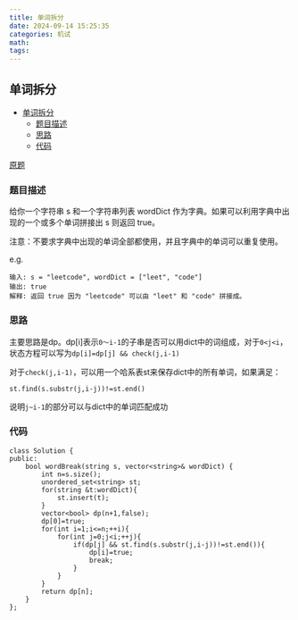 ```yaml
---
title: 单词拆分
date: 2024-09-14 15:25:35
categories: 机试
math:
tags:
---
```

## 单词拆分

<!-- TOC -->

- [单词拆分](#单词拆分)
    - [题目描述](#题目描述)
    - [思路](#思路)
    - [代码](#代码)

<!-- /TOC -->
[原题](https://leetcode.cn/problems/word-break/description/)
### 题目描述
给你一个字符串 s 和一个字符串列表 wordDict 作为字典。如果可以利用字典中出现的一个或多个单词拼接出 s 则返回 true。

注意：不要求字典中出现的单词全部都使用，并且字典中的单词可以重复使用。

e.g.
```
输入: s = "leetcode", wordDict = ["leet", "code"]
输出: true
解释: 返回 true 因为 "leetcode" 可以由 "leet" 和 "code" 拼接成。
```
### 思路
主要思路是dp。dp[i]表示`0～i-1`的子串是否可以用dict中的词组成，对于`0<j<i`，状态方程可以写为`dp[i]=dp[j] && check(j,i-1)`

对于`check(j,i-1)`，可以用一个哈系表st来保存dict中的所有单词，如果满足：
```
st.find(s.substr(j,i-j))!=st.end()
```
说明`j~i-1`的部分可以与dict中的单词匹配成功
### 代码
```
class Solution {
public:
    bool wordBreak(string s, vector<string>& wordDict) {
        int n=s.size();
        unordered_set<string> st;
        for(string &t:wordDict){
            st.insert(t);
        }
        vector<bool> dp(n+1,false);
        dp[0]=true;
        for(int i=1;i<=n;++i){
            for(int j=0;j<i;++j){
                if(dp[j] && st.find(s.substr(j,i-j))!=st.end()){
                    dp[i]=true;
                    break;
                }
            }
        }
        return dp[n];
    }
};
```
